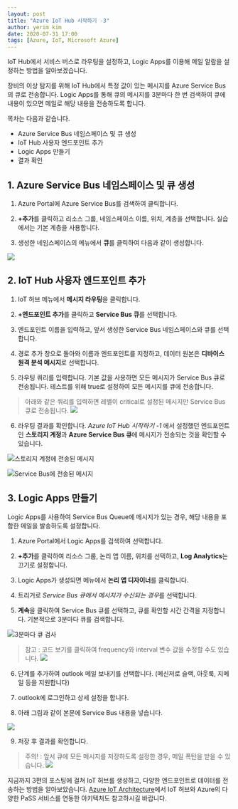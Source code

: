 ```yaml
---
layout: post
title: "Azure IoT Hub 시작하기 -3"
author: yerim kim
date: 2020-07-31 17:00
tags: [Azure, IoT, Microsoft Azure]
---
```


 IoT Hub에서 서비스 버스로 라우팅을 설정하고, Logic Apps를 이용해 메일 알람을 설정하는 방법을 알아보겠습니다. 

장비의 이상 탐지를 위해 IoT Hub에서 특정 값이 있는 메시지를 Azure Service Bus의 큐로 전송합니다. Logic Apps를 통해 큐의 메시지를 3분마다 한 번 검색하여 큐에 내용이 있으면 메일로 해당 내용을 전송하도록 합니다. 


목차는 다음과 같습니다.
- Azure Service Bus 네임스페이스 및 큐 생성
- IoT Hub 사용자 엔드포인트 추가
- Logic Apps 만들기
- 결과 확인

## 1. Azure Service Bus 네임스페이스 및 큐 생성

1) Azure Portal에 Azure Service Bus를 검색하여 클릭합니다. 

2) **+추가**를 클릭하고 리소스 그룹, 네임스페이스 이름, 위치, 계층을 선택합니다. 실습에서는 기본 계층을 사용합니다. 

3) 생성한 네임스페이스의 메뉴에서 **큐**를 클릭하여 다음과 같이 생성합니다. 

![](/files/blog/2020-07-31/001.PNG)


## 2. IoT Hub 사용자 엔드포인트 추가

1) IoT 허브 메뉴에서 **메시지 라우팅**을 클릭합니다. 

2) **+엔드포인트 추가**를 클릭하고 **Service Bus 큐**를 선택합니다. 

3) 엔드포인트 이름을 입력하고, 앞서 생성한 Service Bus 네임스페이스와 큐를 선택합니다. 

4) 경로 추가 창으로 돌아와 이름과 엔드포인트를 지정하고, 데이터 원본은 **디바이스 원격 분석 메시지**로 선택합니다. 

5) 라우팅 쿼리를 입력합니다. 기본 값을 사용하면 모든 메시지가 Service Bus 큐로 전송됩니다. 테스트를 위해 true로 설정하여 모든 메시지를 큐에 전송합니다.

> 아래와 같은 쿼리를 입력하면 레벨이 critical로 설정된 메시지만 Service Bus 큐로 전송됩니다. ![](/files/blog/2020-07-31/002.PNG)
 

6) 라우팅 결과를 확인합니다. *Azure IoT Hub 시작하기 -1* 에서 설정했던 엔드포인트인 **스토리지 계정**과 **Azure Service Bus 큐**에 메시지가 전송되는 것을 확인할 수 있습니다. 

![스토리지 계정에 전송된 메시지](/files/blog/2020-07-31/003.png)

![Service Bus에 전송된 메시지](/files/blog/2020-07-31/004.png)



## 3. Logic Apps 만들기

Logic Apps를 사용하여 Service Bus Queue에 메시지가 있는 경우, 해당 내용을 포함한 메일을 발송하도록 설정합니다. 

1) Azure Portal에서 Logic Apps를 검색하여 선택합니다.

2) **+추가**를 클릭하여 리소스 그룹, 논리 앱 이름, 위치를 선택하고, **Log Analytics**는 끄기로 설정합니다. 

3) Logic Apps가 생성되면 메뉴에서 **논리 앱 디자이너**를 클릭합니다. 

4) 트리거로 *Service Bus 큐에서 메시지가 수신되는 경우*를 선택합니다. 

5) **계속**을 클릭하여 Service Bus 큐를 선택하고, 큐를 확인할 시간 간격을 지정합니다. 기본적으로 3분마다 큐를 검색합니다.

![3분마다 큐 검사](/files/blog/2020-07-31/005.png)

>참고 : 코드 보기를 클릭하여 frequency와 interval 변수 값을 수정할 수도 있습니다. ![](/files/blog/2020-07-31/006.png)

6) 단계를 추가하여 outlook 메일 보내기를 선택합니다. (메신저로 슬랙, 아웃룩, 지메일 등을 지원합니다)

7) outlook에 로그인하고 상세 설정을 합니다. 

8) 아래 그림과 같이 본문에 Service Bus 내용을 넣습니다. 

![](/files/blog/2020-07-31/007.png)

9) 저장 후 결과를 확인합니다. 

>주의! : 앞서 큐에 모든 메시지를 저장하도록 설정한 경우, 메일 폭탄을 받을 수 있습니다. ![](/files/blog/2020-07-31/008.PNG)


지금까지 3편의 포스팅에 걸쳐 IoT 허브를 생성하고, 다양한 엔드포인트로 데이터를 전송하는 방법을 알아보았습니다. [Azure IoT Architecture](https://tech.cloudmt.co.kr/2020/07/27/Azure-IoT-Architecture/)에서 IoT 허브와 Azure의 다양한 PaSS 서비스를 연동한 아키텍처도 참고하시길 바랍니다. 